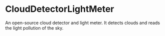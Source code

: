 CloudDetectorLightMeter
=======================

An open-source cloud detector and light meter. It detects clouds and reads the light pollution of the sky.

